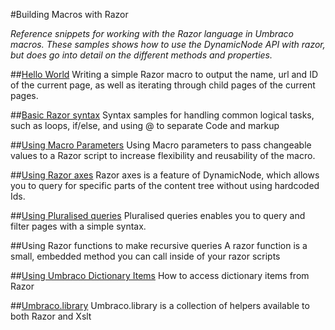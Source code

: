 #Building Macros with Razor

_Reference snippets for working with the Razor language in Umbraco macros. These samples shows how to use the DynamicNode API with razor, but does go into detail on the different methods and properties._

##[Hello World](hello-world.md)
Writing a simple Razor macro to output the name, url and ID of the current page, as well as iterating through child pages of the current pages.

##[Basic Razor syntax](basic-razor-syntax.md)
Syntax samples for handling common logical tasks, such as loops, if/else, and using @ to separate Code and markup

##[Using Macro Parameters](using-macro-parameters.md)
Using Macro parameters to pass changeable values to a Razor script to increase flexibility and reusability of the macro.

##[Using Razor axes](using-razor-axes.md)
Razor axes is a feature of DynamicNode, which allows you to query for specific parts of the content tree without using hardcoded Ids.

##[Using Pluralised queries](using-pluralised-queries.md)
Pluralised queries enables you to query and filter pages with a simple syntax.

##Using Razor functions to make recursive queries
A razor function is a small, embedded method you can call inside of your razor scripts

##[Using Umbraco Dictionary Items](using-dictionary-items.md)
How to access dictionary items from Razor

##[Umbraco.library](../../../Api/UmbracoLibrary/index.md)
Umbraco.library is a collection of helpers available to both Razor and Xslt 
